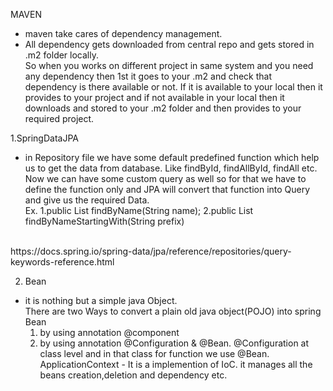 MAVEN
 - maven take cares of dependency management.
 - All dependency gets downloaded from central repo and gets stored in .m2 folder locally.
   <br> So when you works on different project in same system and you need any dependency then 1st it goes to your .m2 and check that dependency is there available or not. If it is available to your local then it provides to your project and if not available in your local then it downloads and stored to your .m2 folder and then provides to your required project.


1.SpringDataJPA

 - in Repository file we have some default predefined function which help us to get the data from database. Like findById, findAllById, findAll etc.<br>
 Now we can have some custom query as well so for that we have to define the function only and JPA will convert that function into Query and give us the required Data. <br>
 Ex. 1.public List<User> findByName(String name);
     2.public List<user> findByNameStartingWith(String prefix)
<br>
     https://docs.spring.io/spring-data/jpa/reference/repositories/query-keywords-reference.html





2. Bean
 - it is nothing but a simple java Object.<br>
   There are two Ways to convert a plain old java object(POJO) into spring Bean<br>
   1. by using annotation @component<br>
   2. by using annotation @Configuration & @Bean. @Configuration at class level and in that class for function we use @Bean.
 ApplicationContext - It is a implemention of IoC. it manages all the beans creation,deletion and dependency etc.